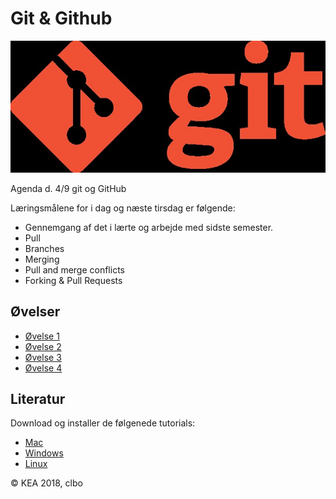 # Git & Github


![git logo](https://github.com/dat18v2-2semester/git_github/blob/master/Git-Logo-1788C_600x251.jpg)    


Agenda d. 4/9 git og GitHub

Læringsmålene for i dag og næste tirsdag er følgende:
* Gennemgang af det i lærte og arbejde med sidste semester.
* Pull
* Branches
* Merging
* Pull and merge conflicts
* Forking & Pull Requests

## Øvelser
* [Øvelse 1](https://github.com/dat18v2-2semester/git_github_ex_1/blob/master/README.md)
* [Øvelse 2](https://github.com/dat18v2-2semester/git_github_ex_2/blob/master/README.md)
* [Øvelse 3](https://github.com/dat18v2-2semester/git_github_ex_3/blob/master/README.md)
* [Øvelse 4](https://github.com/dat18v2-2semester/git_github_ex_4/blob/master/README.md)

## Literatur
Download og installer de følgenede tutorials:
* [Mac](https://github.com/jlord/git-it-electron/releases/download/4.3.0/Git-it-Mac-x64.zip)
* [Windows](https://github.com/jlord/git-it-electron/releases/download/4.3.0/Git-it-Win-ia32.zip)
* [Linux](https://github.com/jlord/git-it-electron/releases/download/4.3.0/Git-it-Linux-x64.zip)

© KEA 2018, clbo
